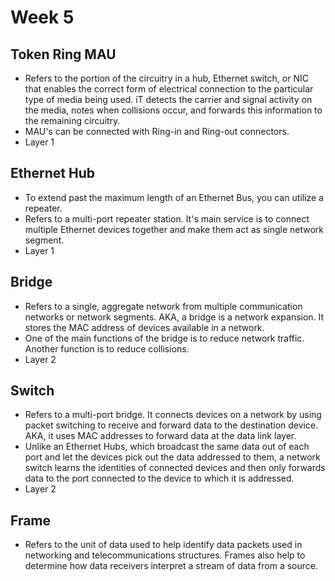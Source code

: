 # Week 5

## Token Ring MAU
- Refers to the portion of the circuitry in a hub, Ethernet switch, or NIC that enables the correct form of electrical connection to the particular type of media being used. iT detects the carrier and signal activity on the media, notes when collisions occur, and forwards this information to the remaining circuitry. 
- MAU's can be connected with Ring-in and Ring-out connectors.
- Layer 1

## Ethernet Hub
- To extend past the maximum length of an Ethernet Bus, you can utilize a repeater. 
- Refers to a multi-port repeater station. It's main service is to connect multiple Ethernet devices together and make them act as single network segment.
- Layer 1

## Bridge
- Refers to a single, aggregate network from multiple communication networks or network segments. AKA, a bridge is a network expansion. It stores the MAC address of devices available in a network.
- One of the main functions of the bridge is to reduce network traffic. Another function is to reduce collisions. 
- Layer 2

## Switch
- Refers to a multi-port bridge. It connects devices on a network by using packet switching to receive and forward data to the destination device. AKA, it uses MAC addresses to forward data at the data link layer.
- Unlike an Ethernet Hubs, which broadcast the same data out of each port and let the devices pick out the data addressed to them, a network switch learns the identities of connected devices and then only forwards data to the port connected to the device to which it is addressed. 
- Layer 2

## Frame
- Refers to the unit of data used to help identify data packets used in networking and telecommunications structures. Frames also help to determine how data receivers interpret a stream of data from a source.